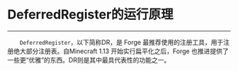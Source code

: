 # DeferredRegister的运行原理
***
&emsp;&emsp;`DeferredRegister`，以下简称DR，是 Forge 最推荐使用的注册工具，用于注册绝大部分注册表。自Minecraft 1.13 开始实行扁平化之后，Forge 也推进提供了一些更“优雅”的东西。DR则是其中最具代表性的功能之一。  
&emsp;&emsp;
